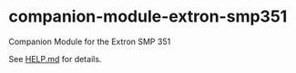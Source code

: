# companion-module-extron-smp351

Companion Module for the Extron SMP 351

See [HELP.md](HELP.md) for details.